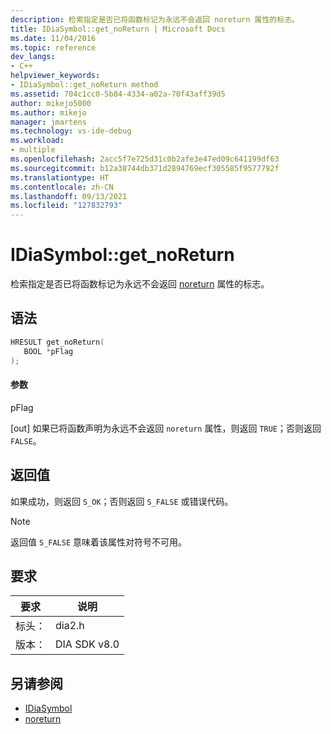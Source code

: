 ```yaml
---
description: 检索指定是否已将函数标记为永远不会返回 noreturn 属性的标志。
title: IDiaSymbol::get_noReturn | Microsoft Docs
ms.date: 11/04/2016
ms.topic: reference
dev_langs:
- C++
helpviewer_keywords:
- IDiaSymbol::get_noReturn method
ms.assetid: 704c1cc0-5b84-4334-a02a-70f43aff39d5
author: mikejo5000
ms.author: mikejo
manager: jmartens
ms.technology: vs-ide-debug
ms.workload:
- multiple
ms.openlocfilehash: 2acc5f7e725d31c0b2afe3e47ed09c641199df63
ms.sourcegitcommit: b12a38744db371d2894769ecf305585f9577792f
ms.translationtype: HT
ms.contentlocale: zh-CN
ms.lasthandoff: 09/13/2021
ms.locfileid: "127832793"
---
```

# <a name="idiasymbolget_noreturn"></a>IDiaSymbol::get_noReturn
检索指定是否已将函数标记为永远不会返回 [noreturn](/cpp/cpp/noreturn) 属性的标志。

## <a name="syntax"></a>语法

```C++
HRESULT get_noReturn(
   BOOL *pFlag
);
```

#### <a name="parameters"></a>参数
 pFlag

[out] 如果已将函数声明为永远不会返回 `noreturn` 属性，则返回 `TRUE`；否则返回 `FALSE`。

## <a name="return-value"></a>返回值
 如果成功，则返回 `S_OK`；否则返回 `S_FALSE` 或错误代码。

> [!NOTE]
> 返回值 `S_FALSE` 意味着该属性对符号不可用。

## <a name="requirements"></a>要求

|要求|说明|
|-----------------|-----------------|
|标头：|dia2.h|
|版本：|DIA SDK v8.0|

## <a name="see-also"></a>另请参阅
- [IDiaSymbol](../../debugger/debug-interface-access/idiasymbol.md)
- [noreturn](/cpp/cpp/noreturn)
